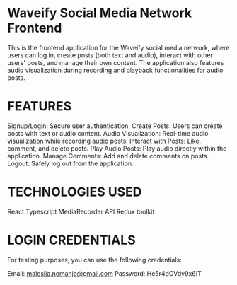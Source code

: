 # Waveify Social Media Network Frontend
This is the frontend application for the Waveify social media network, where users can log in, create posts (both text and audio), interact with other users' posts, and manage their own content. The application also features audio visualization during recording and playback functionalities for audio posts.

# FEATURES
Signup/Login: Secure user authentication.
Create Posts: Users can create posts with text or audio content.
Audio Visualization: Real-time audio visualization while recording audio posts.
Interact with Posts: Like, comment, and delete posts.
Play Audio Posts: Play audio directly within the application.
Manage Comments: Add and delete comments on posts.
Logout: Safely log out from the application.

# TECHNOLOGIES USED
React
Typescript
MediaRecorder API
Redux toolkit

# LOGIN CREDENTIALS
For testing purposes, you can use the following credentials:

Email: malesija.nemanja@gmail.com
Password: He5r4dOVdy9x6IT
